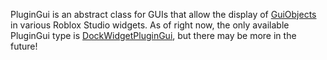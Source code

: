 PluginGui is an abstract class for GUIs that allow the display of
[GuiObjects](https://create.roblox.com/docs/reference/engine/classes/GuiObject) in various Roblox Studio widgets. As of right now, the
only available PluginGui type is [DockWidgetPluginGui](https://create.roblox.com/docs/reference/engine/classes/DockWidgetPluginGui), but there may be more
in the future!